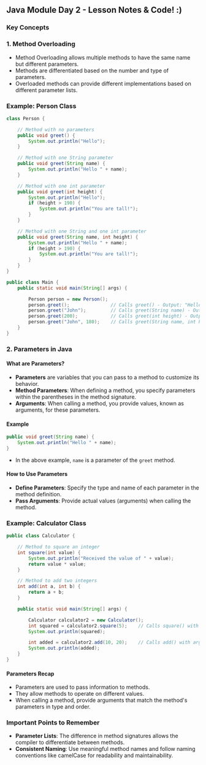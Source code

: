 ## Java Module Day 2 - Lesson Notes & Code! :)

### Key Concepts

### 1. Method Overloading

- Method Overloading allows multiple methods to have the same name but different parameters.
- Methods are differentiated based on the number and type of parameters.
- Overloaded methods can provide different implementations based on different parameter lists.

### Example: Person Class

``` java
class Person {

    // Method with no parameters
    public void greet() {
        System.out.println("Hello");
    }

    // Method with one String parameter
    public void greet(String name) {
        System.out.println("Hello " + name);
    }

    // Method with one int parameter
    public void greet(int height) {
        System.out.println("Hello");
        if (height > 190) {
            System.out.println("You are tall!");
        }
    }

    // Method with one String and one int parameter
    public void greet(String name, int height) {
        System.out.println("Hello " + name);
        if (height > 190) {
            System.out.println("You are tall!");
        }
    }
}

public class Main {
    public static void main(String[] args) {

        Person person = new Person();
        person.greet();               // Calls greet() - Output: "Hello"
        person.greet("John");         // Calls greet(String name) - Output: "Hello John"
        person.greet(200);            // Calls greet(int height) - Output: "Hello" followed by "You are tall!"
        person.greet("John", 180);    // Calls greet(String name, int height) - Output: "Hello John"
    }
}
```

### 2. Parameters in Java

#### What are Parameters?

- **Parameters** are variables that you can pass to a method to customize its behavior.
- **Method Parameters**: When defining a method, you specify parameters within the parentheses in the method signature.
- **Arguments**: When calling a method, you provide values, known as arguments, for these parameters.

#### Example

```java
public void greet(String name) {
    System.out.println("Hello " + name);
}
```

- In the above example, `name` is a parameter of the `greet` method.

#### How to Use Parameters

- **Define Parameters**: Specify the type and name of each parameter in the method definition.
- **Pass Arguments**: Provide actual values (arguments) when calling the method.

### Example: Calculator Class

```java
public class Calculator {

    // Method to square an integer
    int square(int value) {
        System.out.println("Received the value of " + value);
        return value * value;
    }

    // Method to add two integers
    int add(int a, int b) {
        return a + b;
    }

    public static void main(String[] args) {

        Calculator calculator2 = new Calculator();
        int squared = calculator2.square(5);    // Calls square() with argument 5 - Output: "Received the value of 5" followed by 25
        System.out.println(squared);

        int added = calculator2.add(10, 20);    // Calls add() with arguments 10 and 20 - Output: 30
        System.out.println(added);
    }
}
```
#### Parameters Recap

- Parameters are used to pass information to methods.
- They allow methods to operate on different values.
- When calling a method, provide arguments that match the method's parameters in type and order.

### Important Points to Remember
- **Parameter Lists**: The difference in method signatures allows the compiler to differentiate between methods.
- **Consistent Naming**: Use meaningful method names and follow naming conventions like camelCase for readability and maintainability.
